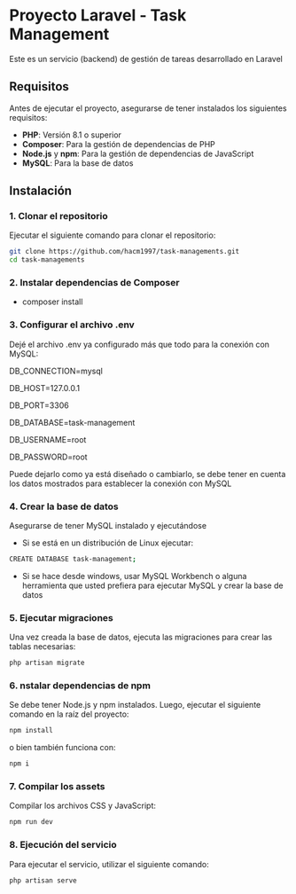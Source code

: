 # Proyecto Laravel - Task Management

Este es un servicio (backend) de gestión de tareas desarrollado en Laravel

## Requisitos

Antes de ejecutar el proyecto, asegurarse de tener instalados los siguientes requisitos:

-   **PHP**: Versión 8.1 o superior
-   **Composer**: Para la gestión de dependencias de PHP
-   **Node.js** y **npm**: Para la gestión de dependencias de JavaScript
-   **MySQL**: Para la base de datos

## Instalación

### 1. Clonar el repositorio

Ejecutar el siguiente comando para clonar el repositorio:

```bash
git clone https://github.com/hacm1997/task-managements.git
cd task-managements
```

### 2. Instalar dependencias de Composer

-   composer install

### 3. Configurar el archivo .env

Dejé el archivo .env ya configurado más que todo para la conexión con MySQL:

DB_CONNECTION=mysql

DB_HOST=127.0.0.1

DB_PORT=3306

DB_DATABASE=task-management

DB_USERNAME=root

DB_PASSWORD=root

Puede dejarlo como ya está diseñado o cambiarlo, se debe tener en cuenta los datos mostrados para establecer la conexión con MySQL

### 4. Crear la base de datos

Asegurarse de tener MySQL instalado y ejecutándose

-   Si se está en un distribución de Linux ejecutar:

```bash
CREATE DATABASE task-management;
```

-   Si se hace desde windows, usar MySQL Workbench o alguna herramienta que usted prefiera para ejecutar MySQL y crear la base de datos

### 5. Ejecutar migraciones

Una vez creada la base de datos, ejecuta las migraciones para crear las tablas necesarias:

```bash
php artisan migrate
```

### 6. nstalar dependencias de npm

Se debe tener Node.js y npm instalados. Luego, ejecutar el siguiente comando en la raíz del proyecto:

```bash
npm install
```

o bien también funciona con:

```bash
npm i
```

### 7. Compilar los assets

Compilar los archivos CSS y JavaScript:

```bash
npm run dev
```

### 8. Ejecución del servicio

Para ejecutar el servicio, utilizar el siguiente comando:

```bash
php artisan serve
```
